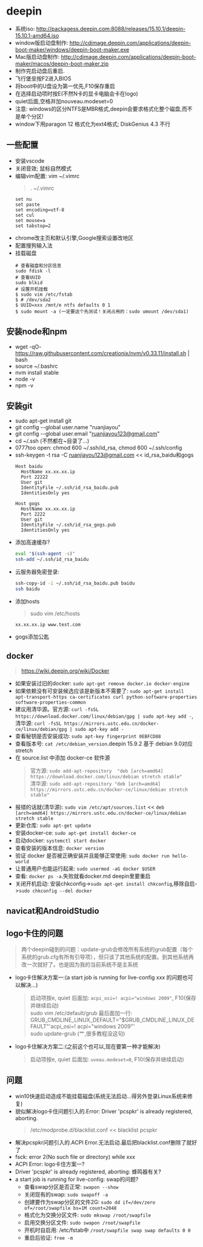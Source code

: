 # deepin
- 系统iso: http://packagess.deepin.com:8088/releases/15.10.1/deepin-15.10.1-amd64.iso
- window版启动盘制作: http://cdimage.deepin.com/applications/deepin-boot-maker/windows/deepin-boot-maker.exe
- Mac版启动盘制作: http://cdimage.deepin.com/applications/deepin-boot-maker/macos/deepin-boot-maker.zip
- 制作完启动盘后重启.
- 飞行堡垒按F2进入BIOS
- 将boot中的U盘设为第一优先,F10保存重启
- 在选择启动项时按E(不然N卡的显卡电脑会卡在logo)
- quiet后面,空格并加nouveau.modeset=0
- 注意: windows的区分NTFS是MBR格式,deepin会要求格式化整个磁盘,而不是单个分区!
- window下用paragon 12 格式化为ext4格式; DiskGenius 4.3 不行

## 一些配置
- 安装vscode
- 关闭音效; 鼠标自然模式
- 编辑vim配置: vim ~/.vimrc
  > . ~/.vimrc
  ```
  set nu
  set paste
  set encoding=utf-8
  set cul
  set mouse=a
  set tabstop=2
  ```
- chrome改主页和默认引擎,Google搜索设置改地区
- 配置搜狗输入法
- 挂载磁盘
    ```
    # 查看磁盘和分区信息
    sudo fdisk -l
    # 查看UUID
    sudo blkid
    # 设置开机挂载
    $ sudo vim /etc/fstab
    $ # /dev/sda2
    $ UUID=xxx /mnt/e ntfs defaults 0 1
    $ sudo mount -a (一定要这个先测试！关闭占用的：sudo umount /dev/sda1)
    ```

## 安装node和npm
- wget -qO- https://raw.githubusercontent.com/creationix/nvm/v0.33.11/install.sh | bash
- source ~/.bashrc
- nvm install stable
- node -v
- npm -v

## 安装git
- sudo apt-get install git
- git config --global user.name "ruanjiayou"
- git config --global user.email "ruanjiayou123@gmail.com"
- cd ~/.ssh (不然都在~目录了...)
- 0777too open: chmod 600 ~/.ssh/id_rsa, chmod 600 ~/.ssh/config
- ssh-keygen -t rsa -C ruanjiayou123@gmail.com << id_rsa_baidu和gogs
  ```
  Host baidu
    HostName xx.xx.xx.ip
    Port 22222
    User git
    IdentityFile ~/.ssh/id_rsa_baidu.pub
    IdentitiesOnly yes

  Host gogs
    HostName xx.xx.xx.ip
    Port 2222
    User git
    IdentityFile ~/.ssh/id_rsa_gogs.pub
    IdentitiesOnly yes
  ```
- 添加高速缓存?
  ```bash
  eval "$(ssh-agent -s)"
  ssh-add ~/.ssh/id_rsa_baidu
  ```
- 云服务器免密登录: 
  ```bash
  ssh-copy-id -i ~/.ssh/id_rsa_baidu.pub baidu
  ssh baidu
  ```
- 添加hosts
  > sudo vim /etc/hosts
  ```
  xx.xx.xx.ip www.test.com
  ```
- gogs添加公匙

## docker
> https://wiki.deepin.org/wiki/Docker
- 如果安装过旧的docker: `sudo apt-get remove docker.io docker-engine`
- 如果依赖没有可安装候选应该是新版本不需要了: `sudo apt-get install apt-transport-https ca-certificates curl python-software-properties software-properties-common`
- 建议用清华源。官方源: `curl -fsSL https://download.docker.com/linux/debian/gpg | sudo apt-key add -`, 清华源: `curl -fsSL https://mirrors.ustc.edu.cn/docker-ce/linux/debian/gpg | sudo apt-key add -`
- 查看秘钥是否安装成功: `sudo apt-key fingerprint 0EBFCD88`
- 查看版本号: `cat /etc/debian_version`.deepin 15.9.2 基于 debian 9.0对应stretch
- 在 source.list 中添加 docker-ce 软件源
  > 官方源: `sudo add-apt-repository  "deb [arch=amd64] https://download.docker.com/linux/debian stretch stable"` \
  > 清华源: `sudo add-apt-repository "deb [arch=amd64] https://mirrors.ustc.edu.cn/docker-ce/linux/debian stretch stable"`
- 报错的话就(清华源): `sudo vim /etc/apt/sources.list` << `deb [arch=amd64] https://mirrors.ustc.edu.cn/docker-ce/linux/debian stretch stable`
- 更新仓库: `sudo apt-get update`
- 安装docker-ce: `sudo apt-get install docker-ce`
- 启动docker: `systemctl start docker`
- 查看安装的版本信息: `docker version`
- 验证 docker 是否被正确安装并且能够正常使用: `sudo docker run hello-world`
- 让普通用户也能运行起来: `sudo usermod -aG docker $USER`
- 查看: `docker ps -a`.失败就看docker.md deepin里要重启
- 关闭开机启动: 安装chkconfig->`sudo apt-get install chkconfig`,移除自启->`sudo chkconfig --del docker`

## navicat和AndroidStudio

## logo卡住的问题
> 两个deepin碰到的问题：update-grub会修改所有系统的grub配置（每个系统的grub.cfg有所有引导项），但只该了其他系统的配置。到其他系统再改一次就好了。也是因为我的当前系统不是主系统
- logo卡住解决方案一:(a start job is running for live-config xxx 的问题也可以解决...)
  > 启动项按e, quiet 后面加: `acpi_osi=! acpi="windows 2009"`, F10(保存并继续启动) \
  > sudo vim /etc/default/grub  最后面加一行: GRUB_CMDLINE_LINUX_DEFAULT="$GRUB_CMDLINE_LINUX_DEFAULT"'acpi_osi=! acpi="windows 2009"' \
  > sudo update-grub (艹,很多教程没这句)
- logo卡住解决方案二:(之前这个也可以,现在要第一种才能解决)
  > 启动项按e, quiet 后面加: `uveau.modeset=0`, F10(保存并继续启动)

## 问题
- win10快速启动造成不能挂载磁盘(系统无法启动...得另外登录Linux系统来修复)
- 貌似解决logo卡住问题引入的.Error: Driver 'pcspkr' is already registered, aborting.
  > /etc/modprobe.d/blacklist.conf << blacklist pcspkr
- 解决pcspkr问题引入的.ACPI Error.无法启动.最后把blacklist.conf删除了就好了
- fsck: error 2(No such file or directory) while xxx
- ACPI Error: logo卡住方案一?
- Driver 'pcspkr' is already registered, aborting: 蜂鸣器有关?
- a start job is running for live-config: swap的问题?
  - 查看swap分区是否正常: `swapon --show`
  - 关闭现有的swap: `sudo swapoff -a`
  - 创建要作为swap分区的文件2G: `sudo dd if=/dev/zero of=/root/swapfile bs=1M count=2048`
  - 格式化为交换分区文件: `sudo mkswap /root/swapfile`
  - 启用交换分区文件: `sudo swapon /root/swapfile`
  - 开机时自启用: /etc/fstab中 `/root/swapfile swap swap defaults 0 0`
  - 重启后验证: `free -m`
